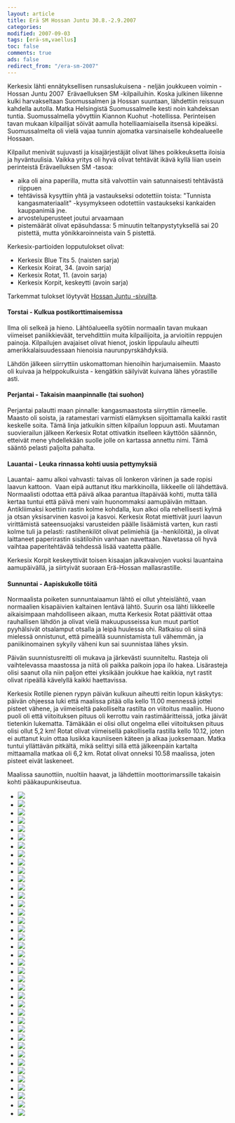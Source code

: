 ```yaml
--- 
layout: article 
title: Erä SM Hossan Juntu 30.8.-2.9.2007 
categories: 
modified: 2007-09-03 
tags: [erä-sm,vaellus]
toc: false 
comments: true 
ads: false 
redirect_from: "/era-sm-2007" 
--- 
```


Kerkesix lähti ennätyksellisen runsaslukuisena - neljän joukkueen
voimin - Hossan Juntu 2007  Erävaelluksen SM -kilpailuihin. Koska
julkinen liikenne kulki harvakseltaan Suomussalmen ja Hossan suuntaan,
lähdettiin reissuun kahdella autolla. Matka Helsingistä Suomussalmelle
kesti noin kahdeksan tuntia. Suomussalmella yövyttiin Kiannon
Kuohut -hotellissa. Perinteisen tavan mukaan kilpailijat söivät aamulla
hotelliaamiaisella itsensä kipeäksi. Suomussalmelta oli vielä vajaa
tunnin ajomatka varsinaiselle kohdealueelle Hossaan.

Kilpailut menivät sujuvasti ja kisajärjestäjät olivat lähes
poikkeuksetta iloisia ja hyväntuulisia. Vaikka yritys oli hyvä olivat
tehtävät ikävä kyllä liian usein perinteistä Erävaelluksen SM -tasoa:

-   aika oli aina paperilla, mutta sitä valvottiin vain satunnaisesti
    tehtävästä riippuen
-   tehtävissä kysyttiin yhtä ja vastaukseksi odotettiin toista:
    "Tunnista kangasmateriaalit" -kysymykseen odotettiin vastaukseksi
    kankaiden kauppanimiä jne.
-   arvosteluperusteet joutui arvaamaan
-   pistemäärät olivat epäsuhdassa: 5 minuutin teltanpystytyksellä sai
    20 pistettä, mutta yönikkaroinneista vain 5 pistettä.

Kerkesix-partioiden lopputulokset olivat:

-   Kerkesix Blue Tits 5. (naisten sarja)
-   Kerkesix Koirat, 34. (avoin sarja)
-   Kerkesix Rotat, 11. (avoin sarja)
-   Kerkesix Korpit, keskeytti (avoin sarja)

Tarkemmat tulokset löytyvät [Hossan
Juntu -sivuilta](http://www.hossanjuntu.fi/).

#### Torstai - Kulkua postikorttimaisemissa

Ilma oli selkeä ja hieno. Lähtöalueella syötiin normaalin tavan mukaan
viimeiset paniikkieväät, tervehdittiin muita kilpailijoita, ja
arvioitiin reppujen painoja. Kilpailujen avajaiset olivat hienot, joskin
lippulaulu aiheutti amerikkalaisuudessaan hienoisia naurunpyrskähdyksiä.

Lähdön jälkeen siirryttiin uskomattoman hienoihin harjumaisemiin. Maasto
oli kuivaa ja helppokulkuista - kengätkin säilyivät kuivana lähes
yörastille asti.

#### Perjantai - Takaisin maanpinnalle (tai suohon)

Perjantai palautti maan pinnalle: kangasmaastosta siirryttiin rämeelle.
Maasto oli soista, ja ratamestari varmisti elämyksen sijoittamalla
kaikki rastit keskelle soita. Tämä linja jatkuikin sitten kilpailun
loppuun asti. Muutaman suovierailun jälkeen Kerkesix Rotat ottivatkin
itselleen käyttöön säännön, etteivät mene yhdellekään suolle jolle on
kartassa annettu nimi. Tämä sääntö pelasti paljolta pahalta.

#### Lauantai - Leuka rinnassa kohti uusia pettymyksiä

Lauantai- aamu alkoi vahvasti: taivas oli lonkeron värinen ja sade
ropisi laavun kattoon.  Vaan eipä auttanut itku markkinoilla, liikkeelle
oli lähdettävä. Normaalisti odottaa että päivä alkaa parantua iltapäivää
kohti, mutta tällä kertaa tuntui että päivä meni vain huonommaksi
aamupäivän mittaan. Antikliimaksi koettiin rastin kolme kohdalla, kun
alkoi olla rehellisesti kylmä ja otsan yksisarvinen kasvoi ja kasvoi.
Kerkesix Rotat miettivät juuri laavun virittämistä sateensuojaksi
varusteiden päälle lisäämistä varten, kun rasti kolme tuli ja pelasti:
rastihenkilöt olivat pelimiehiä (ja -henkilöitä), ja olivat laittaneet
paperirastin sisätiloihin vanhaan navettaan. Navetassa oli hyvä vaihtaa
paperitehtävää tehdessä lisää vaatetta päälle.

Kerkesix Korpit keskeyttivät toisen kisaajan jalkavaivojen vuoksi
lauantaina aamupäivällä, ja siirtyivät suoraan Erä-Hossan
mallasrastille.

#### Sunnuntai - Aapiskukolle töitä

Normaalista poiketen sunnuntaiaamun lähtö ei ollut yhteislähtö, vaan
normaalien kisapäivien kaltainen lentävä lähtö. Suurin osa lähti
liikkeelle aikaisimpaan mahdolliseen aikaan, mutta Kerkesix Rotat
päättivät ottaa rauhallisen lähdön ja olivat vielä makuupusseissa kun
muut partiot pyyhälsivät otsalamput otsalla ja leipä huulessa ohi.
Ratkaisu oli siinä mielessä onnistunut, että pimeällä suunnistamista
tuli vähemmän, ja paniikinomainen sykyily väheni kun sai suunnistaa
lähes yksin.

Päivän suunnistusreitti oli mukava ja järkevästi suunniteltu. Rasteja
oli vaihtelevassa maastossa ja niitä oli paikka paikoin jopa ilo hakea.
Lisärasteja olisi saanut olla niin paljon ettei yksikään joukkue hae
kaikkia, nyt rastit olivat ripeällä kävelyllä kaikki haettavissa.

Kerkesix Rotille pienen rypyn päivän kulkuun aiheutti reitin lopun
käskytys: päivän ohjeessa luki että maalissa pitää olla kello 11.00
mennessä jottei pisteet vähene, ja viimeiseltä pakolliselta rastilta on
viitoitus maaliin. Huono puoli oli että viitoituksen pituus oli kerrottu
vain rastimääritteissä, jotka jäivät tietenkin lukematta. Tämäkään ei
olisi ollut ongelma ellei viitoituksen pituus olisi ollut 5,2 km! Rotat
olivat viimeisellä pakollisella rastilla kello 10.12, joten ei auttanut
kuin ottaa lusikka kauniiseen käteen ja alkaa juoksemaan. Matka tuntui
yllättävän pitkältä, mikä selittyi sillä että jälkeenpäin kartalta
mittaamalla matkaa oli 6,2 km. Rotat olivat onneksi 10.58 maalissa,
joten pisteet eivät laskeneet.

Maalissa saunottiin, nuoltiin haavat, ja lähdettiin moottorimarssille
takaisin kohti pääkaupunkiseutua.

<div class="image-gallery">

-   [![](/Media/Default/ImageGalleries/era-sm-2007/Thumbnails/001.jpg)](/Media/Default/ImageGalleries/era-sm-2007/001.jpg)
-   [![](/Media/Default/ImageGalleries/era-sm-2007/Thumbnails/004.jpg)](/Media/Default/ImageGalleries/era-sm-2007/004.jpg)
-   [![](/Media/Default/ImageGalleries/era-sm-2007/Thumbnails/005.jpg)](/Media/Default/ImageGalleries/era-sm-2007/005.jpg)
-   [![](/Media/Default/ImageGalleries/era-sm-2007/Thumbnails/006.jpg)](/Media/Default/ImageGalleries/era-sm-2007/006.jpg)
-   [![](/Media/Default/ImageGalleries/era-sm-2007/Thumbnails/007.jpg)](/Media/Default/ImageGalleries/era-sm-2007/007.jpg)
-   [![](/Media/Default/ImageGalleries/era-sm-2007/Thumbnails/008.jpg)](/Media/Default/ImageGalleries/era-sm-2007/008.jpg)
-   [![](/Media/Default/ImageGalleries/era-sm-2007/Thumbnails/009.jpg)](/Media/Default/ImageGalleries/era-sm-2007/009.jpg)
-   [![](/Media/Default/ImageGalleries/era-sm-2007/Thumbnails/010.jpg)](/Media/Default/ImageGalleries/era-sm-2007/010.jpg)
-   [![](/Media/Default/ImageGalleries/era-sm-2007/Thumbnails/011.jpg)](/Media/Default/ImageGalleries/era-sm-2007/011.jpg)
-   [![](/Media/Default/ImageGalleries/era-sm-2007/Thumbnails/013.jpg)](/Media/Default/ImageGalleries/era-sm-2007/013.jpg)
-   [![](/Media/Default/ImageGalleries/era-sm-2007/Thumbnails/014.jpg)](/Media/Default/ImageGalleries/era-sm-2007/014.jpg)
-   [![](/Media/Default/ImageGalleries/era-sm-2007/Thumbnails/015.jpg)](/Media/Default/ImageGalleries/era-sm-2007/015.jpg)
-   [![](/Media/Default/ImageGalleries/era-sm-2007/Thumbnails/016.jpg)](/Media/Default/ImageGalleries/era-sm-2007/016.jpg)
-   [![](/Media/Default/ImageGalleries/era-sm-2007/Thumbnails/017.jpg)](/Media/Default/ImageGalleries/era-sm-2007/017.jpg)
-   [![](/Media/Default/ImageGalleries/era-sm-2007/Thumbnails/018.jpg)](/Media/Default/ImageGalleries/era-sm-2007/018.jpg)
-   [![](/Media/Default/ImageGalleries/era-sm-2007/Thumbnails/019.jpg)](/Media/Default/ImageGalleries/era-sm-2007/019.jpg)
-   [![](/Media/Default/ImageGalleries/era-sm-2007/Thumbnails/020.jpg)](/Media/Default/ImageGalleries/era-sm-2007/020.jpg)
-   [![](/Media/Default/ImageGalleries/era-sm-2007/Thumbnails/022.jpg)](/Media/Default/ImageGalleries/era-sm-2007/022.jpg)
-   [![](/Media/Default/ImageGalleries/era-sm-2007/Thumbnails/023.jpg)](/Media/Default/ImageGalleries/era-sm-2007/023.jpg)
-   [![](/Media/Default/ImageGalleries/era-sm-2007/Thumbnails/024.jpg)](/Media/Default/ImageGalleries/era-sm-2007/024.jpg)
-   [![](/Media/Default/ImageGalleries/era-sm-2007/Thumbnails/026.jpg)](/Media/Default/ImageGalleries/era-sm-2007/026.jpg)
-   [![](/Media/Default/ImageGalleries/era-sm-2007/Thumbnails/027.jpg)](/Media/Default/ImageGalleries/era-sm-2007/027.jpg)
-   [![](/Media/Default/ImageGalleries/era-sm-2007/Thumbnails/028.jpg)](/Media/Default/ImageGalleries/era-sm-2007/028.jpg)
-   [![](/Media/Default/ImageGalleries/era-sm-2007/Thumbnails/029.jpg)](/Media/Default/ImageGalleries/era-sm-2007/029.jpg)
-   [![](/Media/Default/ImageGalleries/era-sm-2007/Thumbnails/030.jpg)](/Media/Default/ImageGalleries/era-sm-2007/030.jpg)
-   [![](/Media/Default/ImageGalleries/era-sm-2007/Thumbnails/031.jpg)](/Media/Default/ImageGalleries/era-sm-2007/031.jpg)
-   [![](/Media/Default/ImageGalleries/era-sm-2007/Thumbnails/032.jpg)](/Media/Default/ImageGalleries/era-sm-2007/032.jpg)
-   [![](/Media/Default/ImageGalleries/era-sm-2007/Thumbnails/034.jpg)](/Media/Default/ImageGalleries/era-sm-2007/034.jpg)
-   [![](/Media/Default/ImageGalleries/era-sm-2007/Thumbnails/035.jpg)](/Media/Default/ImageGalleries/era-sm-2007/035.jpg)
-   [![](/Media/Default/ImageGalleries/era-sm-2007/Thumbnails/036.jpg)](/Media/Default/ImageGalleries/era-sm-2007/036.jpg)
-   [![](/Media/Default/ImageGalleries/era-sm-2007/Thumbnails/039.jpg)](/Media/Default/ImageGalleries/era-sm-2007/039.jpg)
-   [![](/Media/Default/ImageGalleries/era-sm-2007/Thumbnails/040.jpg)](/Media/Default/ImageGalleries/era-sm-2007/040.jpg)
-   [![](/Media/Default/ImageGalleries/era-sm-2007/Thumbnails/041.jpg)](/Media/Default/ImageGalleries/era-sm-2007/041.jpg)
-   [![](/Media/Default/ImageGalleries/era-sm-2007/Thumbnails/042.jpg)](/Media/Default/ImageGalleries/era-sm-2007/042.jpg)
-   [![](/Media/Default/ImageGalleries/era-sm-2007/Thumbnails/043.jpg)](/Media/Default/ImageGalleries/era-sm-2007/043.jpg)
-   [![](/Media/Default/ImageGalleries/era-sm-2007/Thumbnails/044.jpg)](/Media/Default/ImageGalleries/era-sm-2007/044.jpg)
-   [![](/Media/Default/ImageGalleries/era-sm-2007/Thumbnails/045.jpg)](/Media/Default/ImageGalleries/era-sm-2007/045.jpg)
-   [![](/Media/Default/ImageGalleries/era-sm-2007/Thumbnails/046.jpg)](/Media/Default/ImageGalleries/era-sm-2007/046.jpg)
-   [![](/Media/Default/ImageGalleries/era-sm-2007/Thumbnails/047.jpg)](/Media/Default/ImageGalleries/era-sm-2007/047.jpg)

</div>
